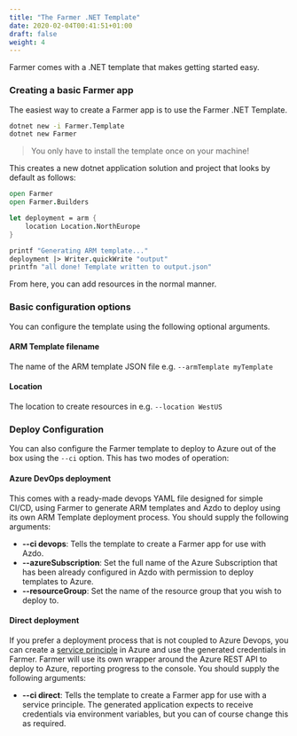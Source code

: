 ```yaml
---
title: "The Farmer .NET Template"
date: 2020-02-04T00:41:51+01:00
draft: false
weight: 4
---
```


Farmer comes with a .NET template that makes getting started easy.

### Creating a basic Farmer app
The easiest way to create a Farmer app is to use the Farmer .NET Template.

```cmd
dotnet new -i Farmer.Template
dotnet new Farmer
```

> You only have to install the template once on your machine!

This creates a new dotnet application solution and project that looks by default as follows:

```fsharp
open Farmer
open Farmer.Builders

let deployment = arm {
    location Location.NorthEurope
}

printf "Generating ARM template..."
deployment |> Writer.quickWrite "output"
printfn "all done! Template written to output.json"
```

From here, you can add resources in the normal manner.

### Basic configuration options
You can configure the template using the following optional arguments.

#### ARM Template filename
The name of the ARM template JSON file e.g. `--armTemplate myTemplate`

#### Location
The location to create resources in e.g. `--location WestUS`

### Deploy Configuration
You can also configure the Farmer template to deploy to Azure out of the box using the `--ci` option. This has two modes of operation:

#### Azure DevOps deployment
This comes with a ready-made devops YAML file designed for simple CI/CD, using Farmer to generate ARM templates and Azdo to deploy using its own ARM Template deployment process. You should supply the following arguments:

* **--ci devops**: Tells the template to create a Farmer app for use with Azdo.
* **--azureSubscription**: Set the full name of the Azure Subscription that has been already configured in Azdo with permission to deploy templates to Azure.
* **--resourceGroup**: Set the name of the resource group that you wish to deploy to.

#### Direct deployment
If you prefer a deployment process that is not coupled to Azure Devops, you can create a [service principle](../../deployment-guidance/#how-do-i-create-a-service-principal) in Azure and use the generated credentials in Farmer. Farmer will use its own wrapper around the Azure REST API to deploy to Azure, reporting progress to the console. You should supply the following arguments:

* **--ci direct**: Tells the template to create a Farmer app for use with a service principle. The generated application expects to receive credentials via environment variables, but you can of course change this as required.

